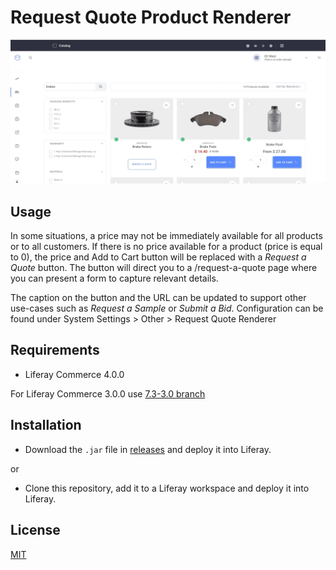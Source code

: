# Request Quote Product Renderer

![Freelancer](doc/preview.gif
)

## Usage

In some situations, a price may not be immediately available for all products or to all customers. If there is no price 
available for a product (price is equal to 0), the price and Add to Cart button will be replaced with a *Request a 
Quote* button.  The button will direct you to a /request-a-quote page where you can present a form to capture relevant 
details.  

The caption on the button and the URL can be updated to support other use-cases such as *Request a Sample* or *Submit a 
Bid*.  Configuration can be found under System Settings > Other > Request Quote Renderer  

## Requirements

- Liferay Commerce 4.0.0

For Liferay Commerce 3.0.0 use [7.3-3.0 branch](https://github.com/jhanda/request-quote-renderer/tree/7.3-3.0)
## Installation

- Download the `.jar` file in [releases](https://github.com/jhanda/request-quote-renderer/releases/tag/4.0.0) and 
deploy it into Liferay.

or

- Clone this repository, add it to a Liferay workspace and deploy it into Liferay.

## License

[MIT](LICENSE)
